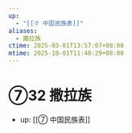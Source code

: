 ```yaml
---
up:
  - "[[⑦ 中国民族表]]"
aliases:
  - 撒拉族
ctime: 2025-03-01T13:57:07+08:00
mtime: 2025-10-01T11:40:29+08:00
---
```


# ⑦32 撒拉族

- up: [[⑦ 中国民族表]]
